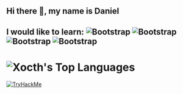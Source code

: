 ## Hi there 👋, my name is Daniel

## I would like to learn: ![Bootstrap](https://img.shields.io/badge/-Python-05122A?style=flat&logo=Python&color=FFFF00) ![Bootstrap](https://img.shields.io/badge/--05122A?style=flat&logo=C&color=353535) ![Bootstrap](https://img.shields.io/badge/-Bash/Shell-05122A?style=flat&logo=Bash/Shell&color=353535)  ![Bootstrap](https://img.shields.io/badge/Rust-orange?style=flat&logo=Rust) 

# ![Xocth's Top Languages](https://github-readme-stats.vercel.app/api/top-langs/?username=Xocth&theme=dark&show_icons=true&hide_border=true&layout=compact)

[![TryHackMe](https://tryhackme-badges.s3.amazonaws.com/Xocth.png)](https://tryhackme.com/p/Xocth)
